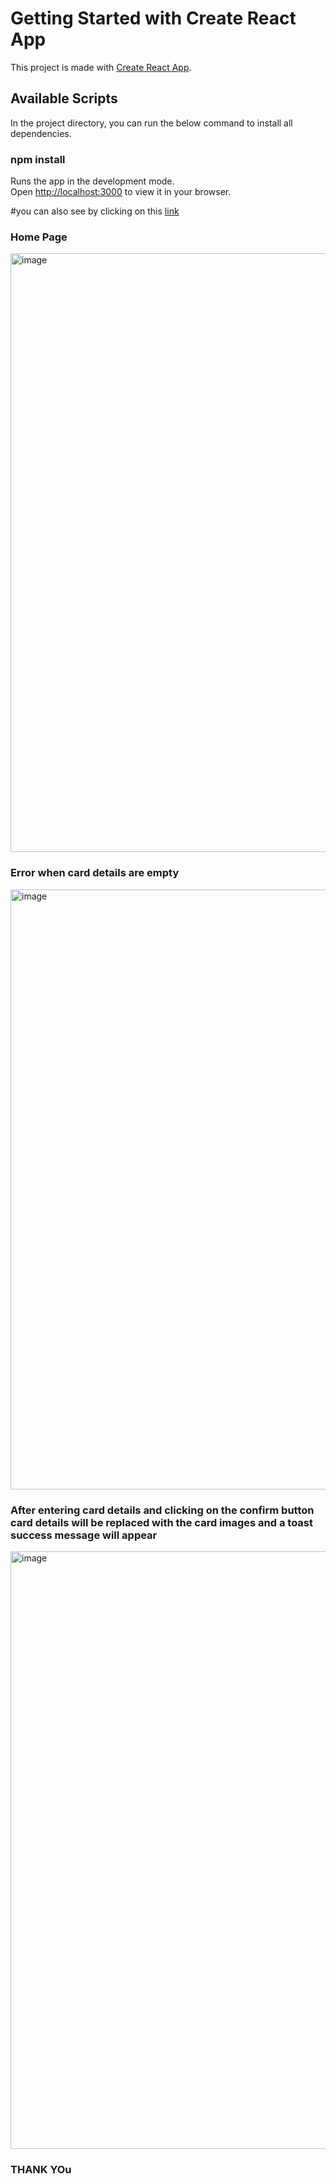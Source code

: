 # Getting Started with Create React App

This project is made with [Create React App](https://github.com/facebook/create-react-app).

## Available Scripts

In the project directory, you can run the below command to install all dependencies.
### npm install

Runs the app in the development mode.\
Open [http://localhost:3000](http://localhost:3000) to view it in your browser.

#you can also see by clicking on this [link](https://credit-card-app-swart.vercel.app/)

### Home Page

<img width="958" alt="image" src="https://github.com/chaursiyasanjeet/credit-card-app/assets/111435565/19384bfe-be1f-4627-ba9f-378ee7aa2d4d">





### Error when card details are empty

<img width="960" alt="image" src="https://github.com/chaursiyasanjeet/credit-card-app/assets/111435565/a0cec9d1-562d-4ffc-8ebc-bd851dfe55a6">




### After entering card details and clicking on the confirm button card details will be replaced with the card images and a toast success message will appear

<img width="956" alt="image" src="https://github.com/chaursiyasanjeet/credit-card-app/assets/111435565/dbf0f7d7-979b-402a-ae11-c2a973140b93">

### THANK YOu





